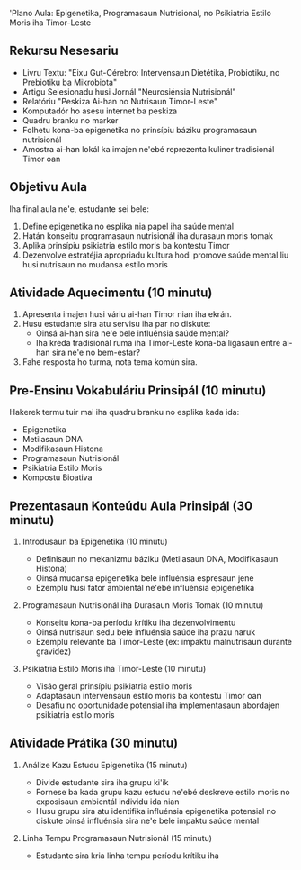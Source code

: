 'Plano Aula: Epigenetika, Programasaun Nutrisional, no Psikiatria Estilo Moris iha Timor-Leste

## Rekursu Nesesariu

- Livru Textu: "Eixu Gut-Cérebro: Intervensaun Dietétika, Probiotiku, no Prebiotiku ba Mikrobiota"
- Artigu Selesionadu husi Jornál "Neurosiénsia Nutrisionál"
- Relatóriu "Peskiza Ai-han no Nutrisaun Timor-Leste"
- Komputadór ho asesu internet ba peskiza
- Quadru branku no marker
- Folhetu kona-ba epigenetika no prinsípiu báziku programasaun nutrisionál
- Amostra ai-han lokál ka imajen ne'ebé reprezenta kuliner tradisionál Timor oan

## Objetivu Aula

Iha final aula ne'e, estudante sei bele:
1. Define epigenetika no esplika nia papel iha saúde mental
2. Hatán konseitu programasaun nutrisionál iha durasaun moris tomak
3. Aplika prinsípiu psikiatria estilo moris ba kontestu Timor
4. Dezenvolve estratéjia apropriadu kultura hodi promove saúde mental liu husi nutrisaun no mudansa estilo moris

## Atividade Aquecimentu (10 minutu)

1. Apresenta imajen husi váriu ai-han Timor nian iha ekrán.
2. Husu estudante sira atu servisu iha par no diskute:
   - Oinsá ai-han sira ne'e bele influénsia saúde mental?
   - Iha kreda tradisionál ruma iha Timor-Leste kona-ba ligasaun entre ai-han sira ne'e no bem-estar?
3. Fahe resposta ho turma, nota tema komún sira.

## Pre-Ensinu Vokabuláriu Prinsipál (10 minutu)

Hakerek termu tuir mai iha quadru branku no esplika kada ida:
- Epigenetika
- Metilasaun DNA
- Modifikasaun Histona
- Programasaun Nutrisionál
- Psikiatria Estilo Moris
- Kompostu Bioativa

## Prezentasaun Konteúdu Aula Prinsipál (30 minutu)

1. Introdusaun ba Epigenetika (10 minutu)
   - Definisaun no mekanizmu báziku (Metilasaun DNA, Modifikasaun Histona)
   - Oinsá mudansa epigenetika bele influénsia espresaun jene
   - Ezemplu husi fator ambientál ne'ebé influénsia epigenetika

2. Programasaun Nutrisionál iha Durasaun Moris Tomak (10 minutu)
   - Konseitu kona-ba períodu krítiku iha dezenvolvimentu
   - Oinsá nutrisaun sedu bele influénsia saúde iha prazu naruk
   - Ezemplu relevante ba Timor-Leste (ex: impaktu malnutrisaun durante gravidez)

3. Psikiatria Estilo Moris iha Timor-Leste (10 minutu)
   - Visão geral prinsípiu psikiatria estilo moris
   - Adaptasaun intervensaun estilo moris ba kontestu Timor oan
   - Desafiu no oportunidade potensial iha implementasaun abordajen psikiatria estilo moris

## Atividade Prátika (30 minutu)

1. Análize Kazu Estudu Epigenetika (15 minutu)
   - Divide estudante sira iha grupu ki'ik
   - Fornese ba kada grupu kazu estudu ne'ebé deskreve estilo moris no exposisaun ambientál individu ida nian
   - Husu grupu sira atu identifika influénsia epigenetika potensial no diskute oinsá influénsia sira ne'e bele impaktu saúde mental

2. Linha Tempu Programasaun Nutrisionál (15 minutu)
   - Estudante sira kria linha tempu períodu krítiku iha
